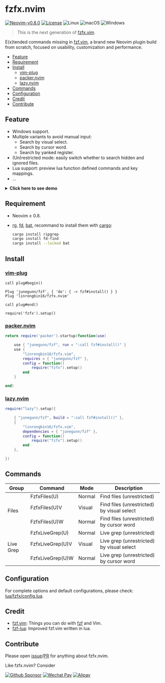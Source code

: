 <!-- markdownlint-disable MD013 MD034 -->

# fzfx.nvim

[![Neovim-v0.8.0](https://img.shields.io/badge/Neovim-v0.8.0-blueviolet.svg?style=flat-square&logo=Neovim&logoColor=green)](https://github.com/neovim/neovim/releases/tag/v0.8.0)
[![License](https://img.shields.io/github/license/linrongbin16/lin.nvim?style=flat-square&logo=GNU)](https://github.com/linrongbin16/lin.nvim/blob/main/LICENSE)
![Linux](https://img.shields.io/badge/Linux-%23.svg?style=flat-square&logo=linux&color=FCC624&logoColor=black)
![macOS](https://img.shields.io/badge/macOS-%23.svg?style=flat-square&logo=apple&color=000000&logoColor=white)
![Windows](https://img.shields.io/badge/Windows-%23.svg?style=flat-square&logo=windows&color=0078D6&logoColor=white)

> This is the next generation of [fzfx.vim](https://github.com/linrongbin16/fzfx.vim).

E(x)tended commands missing in [fzf.vim](https://github.com/junegunn/fzf.vim), a brand new Neovim plugin build from scratch, focused on usability, customization and performance.

- [Feature](#feature)
- [Requirement](#requirement)
  <!-- - [For Windows](#for-windows) -->
- [Install](#install)
  - [vim-plug](#vim-plug)
  - [packer.nvim](#packernvim)
  - [lazy.nvim](#lazynvim)
- [Commands](#commands)
- [Configuration](#configuration)
- [Credit](#credit)
- [Contribute](#contribute)

## Feature

- Windows support.
- Multiple variants to avoid manual input:
  - Search by visual select.
  - Search by cursor word.
  - Search by yanked register.
- (Un)restricted mode: easily switch whether to search hidden and ignored files.
- Lua support: preview lua function defined commands and key mappings.
- ...

<details>
<summary><b>Click here to see demo</b></summary>
<br />

1. FzfxFiles

   https://github.com/linrongbin16/fzfx.nvim/assets/6496887/b14b03aa-ba38-441d-bbba-a6a1135c19aa

2. FzfxLiveGrep

   https://github.com/linrongbin16/fzfx.nvim/assets/6496887/f93abb17-a5ce-41d8-a3a4-ff0e64a81a91

</details>

## Requirement

- Neovim &ge; 0.8.
- [rg](https://github.com/BurntSushi/ripgrep), [fd](https://github.com/sharkdp/fd), [bat](https://github.com/sharkdp/bat), recommand to install them with [cargo](https://www.rust-lang.org/):

  ```bash
  cargo install ripgrep
  cargo install fd-find
  cargo install --locked bat
  ```

<!-- ### For Windows -->
<!---->
<!-- Since fzf.vim rely on the `sh` shell on Windows, so you need either: -->
<!---->
<!-- 1. Automatically install `git` and `sh` via [scoop](https://scoop.sh) and run powershell commands: -->
<!---->
<!--    ```powershell -->
<!--    # scoop -->
<!--    Set-ExecutionPolicy RemoteSigned -Scope CurrentUser -->
<!--    irm get.scoop.sh | iex -->
<!---->
<!--    scoop install 7zip -->
<!--    scoop install git -->
<!--    scoop install coreutils -->
<!--    ``` -->
<!---->
<!-- 2. Or manually install [Git for Windows](https://git-scm.com/download/win), and explicitly add unix builtin commands (`sh.exe`, `cat.exe`, `mv.exe`, etc) to `%PATH%` environment: -->
<!---->
<!--    1. In **Adjusting your PATH environment**, select **Use Git and optional Unix tools from the Command Prompt**. -->
<!---->
<!--    <p align="center"> -->
<!--      <img alt="install-git-step1.png" src="https://github.com/linrongbin16/fzfx.nvim/assets/6496887/32c20d74-be0b-438b-8de4-347a3c6e1066" width="70%" /> -->
<!--    </p> -->
<!---->
<!--    2. In **Configuring the terminal emulator to use with Git Bash**, select **Use Windows's default console window**. -->
<!---->
<!--    <p align="center"> -->
<!--      <img alt="install-git-step2.png" src="https://github.com/linrongbin16/fzfx.nvim/assets/6496887/22a51d91-5f48-42a2-8a31-71584a52efe4" width="70%" /> -->
<!--    </p> -->
<!---->
<!-- <details> -->
<!-- <summary><b>WARNING: WSL2 can overwrite `bash.exe`</b></summary> -->
<!-- <br /> -->
<!---->
<!-- If you're using WSL2 (Windows Subsystem for Linux), the `bash.exe` will be overwrite by `%SystemRoot%\System32\bash.exe` so fzf preview cannot work properly. -->
<!---->
<!-- To fix this, please put `$env:USERPROFILE\scoop\shims` (step-1) on top of Windows system32 path. -->
<!---->
<!-- <p align="center"><img alt="scoop-path" src="https://github.com/linrongbin16/fzfx.nvim/assets/6496887/77b156a9-57ce-4a75-a860-be813d51f909" width="70%" /></p> -->
<!---->
<!-- Or put `C:\Program Files\Git\cmd`, `C:\Program Files\Git\mingw64\bin` and `C:\Program Files\Git\usr\bin` (step-2) on top of Windows system32 path. -->
<!---->
<!-- <p align="center"><img alt="git-path" src="https://github.com/linrongbin16/fzfx.nvim/assets/6496887/8e77e211-1993-4fbb-b845-37c4db883ac4" width="70%" /></p> -->
<!---->
<!-- </details> -->

## Install

### [vim-plug](https://github.com/junegunn/vim-plug)

```vim
call plug#begin()

Plug 'junegunn/fzf', { 'do': { -> fzf#install() } }
Plug 'linrongbin16/fzfx.nvim'

call plug#end()

require('fzfx').setup()
```

### [packer.nvim](https://github.com/wbthomason/packer.nvim)

```lua
return require('packer').startup(function(use)

    use { "junegunn/fzf", run = ":call fzf#install()" }
    use {
        "linrongbin16/fzfx.vim",
        requires = { "junegunn/fzf" },
        config = function()
            require("fzfx").setup()
        end
    }

end)
```

### [lazy.nvim](https://github.com/folke/lazy.nvim)

```lua
require("lazy").setup({

    { "junegunn/fzf", build = ":call fzf#install()" },
    {
        "linrongbin16/fzfx.vim",
        dependencies = { "junegunn/fzf" },
        config = function()
            require("fzfx").setup()
        end
    },

})
```

## Commands

<table>
<thead>
  <tr>
    <th>Group</th>
    <th>Command</th>
    <th>Mode</th>
    <th>Description</th>
  </tr>
</thead>
<tbody>
  <tr>
    <td rowspan="3">Files</td>
    <td>FzfxFiles(U)</td>
    <td>Normal</td>
    <td>Find files (unrestricted)</td>
  </tr>
  <tr>
    <td>FzfxFiles(U)V</td>
    <td>Visual</td>
    <td>Find files (unrestricted) by visual select</td>
  </tr>
  <tr>
    <td>FzfxFiles(U)W</td>
    <td>Normal</td>
    <td>Find files (unrestricted) by cursor word</td>
  </tr>
  <tr>
    <td rowspan="3">Live Grep</td>
    <td>FzfxLiveGrep(U)</td>
    <td>Normal</td>
    <td>Live grep (unrestricted)</td>
  </tr>
  <tr>
    <td>FzfxLiveGrep(U)V</td>
    <td>Visual</td>
    <td>Live grep (unrestricted) by visual select</td>
  </tr>
  <tr>
    <td>FzfxLiveGrep(U)W</td>
    <td>Normal</td>
    <td>Live grep (unrestricted) by cursor word</td>
  </tr>
</tbody>
</table>

## Configuration

For complete options and default configurations, please check: [lua/fzfx/config.lua](https://github.com/linrongbin16/fzfx.nvim/blob/80b5b806b5ef3aa9f2483579b1445675efb52634/lua/fzfx/config.lua#L12).

## Credit

- [fzf.vim](https://github.com/junegunn/fzf.vim): Things you can do with [fzf](https://github.com/junegunn/fzf) and Vim.
- [fzf-lua](https://github.com/ibhagwan/fzf-lua): Improved fzf.vim written in lua.

## Contribute

Please open [issue](https://github.com/linrongbin16/fzfx.nvim/issues)/[PR](https://github.com/linrongbin16/fzfx.nvim/pulls) for anything about fzfx.nvim.

Like fzfx.nvim? Consider

[![Github Sponsor](https://img.shields.io/badge/-Sponsor%20Me%20on%20Github-magenta?logo=github&logoColor=white)](https://github.com/sponsors/linrongbin16)
[![Wechat Pay](https://img.shields.io/badge/-Tip%20Me%20on%20WeChat-brightgreen?logo=wechat&logoColor=white)](https://github.com/linrongbin16/lin.nvim/wiki/Sponsor)
[![Alipay](https://img.shields.io/badge/-Tip%20Me%20on%20Alipay-blue?logo=alipay&logoColor=white)](https://github.com/linrongbin16/lin.nvim/wiki/Sponsor)
